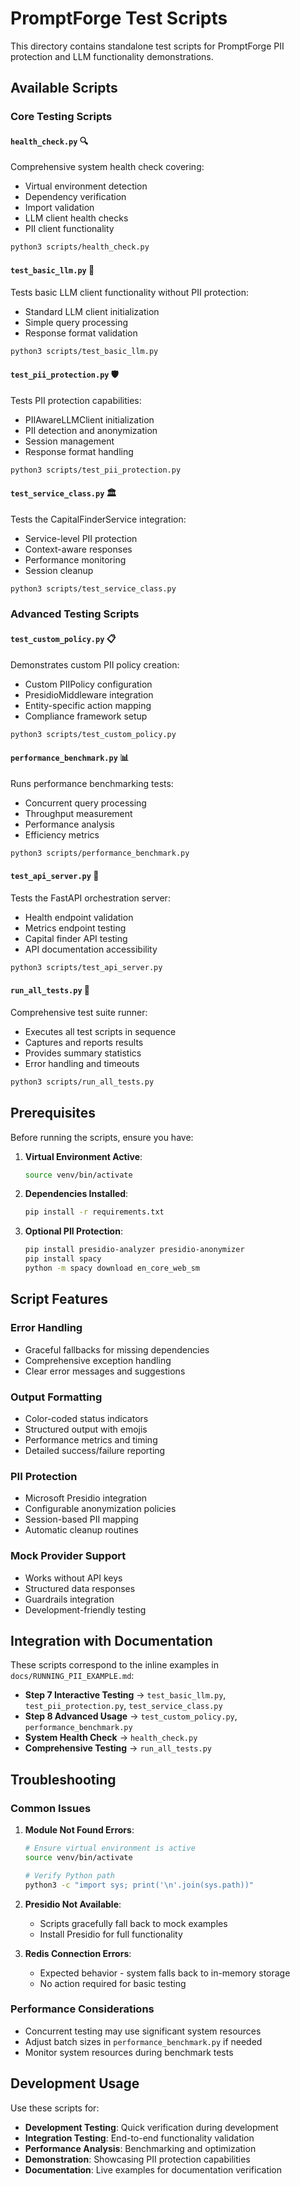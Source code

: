 # PromptForge Test Scripts

This directory contains standalone test scripts for PromptForge PII protection and LLM functionality demonstrations.

## Available Scripts

### Core Testing Scripts

#### `health_check.py` 🔍
Comprehensive system health check covering:
- Virtual environment detection
- Dependency verification  
- Import validation
- LLM client health checks
- PII client functionality

```bash
python3 scripts/health_check.py
```

#### `test_basic_llm.py` 🤖
Tests basic LLM client functionality without PII protection:
- Standard LLM client initialization
- Simple query processing
- Response format validation

```bash
python3 scripts/test_basic_llm.py
```

#### `test_pii_protection.py` 🛡️
Tests PII protection capabilities:
- PIIAwareLLMClient initialization
- PII detection and anonymization
- Session management
- Response format handling

```bash
python3 scripts/test_pii_protection.py
```

#### `test_service_class.py` 🏛️
Tests the CapitalFinderService integration:
- Service-level PII protection
- Context-aware responses
- Performance monitoring
- Session cleanup

```bash
python3 scripts/test_service_class.py
```

### Advanced Testing Scripts

#### `test_custom_policy.py` 📋
Demonstrates custom PII policy creation:
- Custom PIIPolicy configuration
- PresidioMiddleware integration
- Entity-specific action mapping
- Compliance framework setup

```bash
python3 scripts/test_custom_policy.py
```

#### `performance_benchmark.py` 📊
Runs performance benchmarking tests:
- Concurrent query processing
- Throughput measurement
- Performance analysis
- Efficiency metrics

```bash
python3 scripts/performance_benchmark.py
```

#### `test_api_server.py` 🚀
Tests the FastAPI orchestration server:
- Health endpoint validation
- Metrics endpoint testing
- Capital finder API testing
- API documentation accessibility

```bash
python3 scripts/test_api_server.py
```

#### `run_all_tests.py` 🧪
Comprehensive test suite runner:
- Executes all test scripts in sequence
- Captures and reports results
- Provides summary statistics
- Error handling and timeouts

```bash
python3 scripts/run_all_tests.py
```

## Prerequisites

Before running the scripts, ensure you have:

1. **Virtual Environment Active**:
   ```bash
   source venv/bin/activate
   ```

2. **Dependencies Installed**:
   ```bash
   pip install -r requirements.txt
   ```

3. **Optional PII Protection**:
   ```bash
   pip install presidio-analyzer presidio-anonymizer
   pip install spacy
   python -m spacy download en_core_web_sm
   ```

## Script Features

### Error Handling
- Graceful fallbacks for missing dependencies
- Comprehensive exception handling
- Clear error messages and suggestions

### Output Formatting
- Color-coded status indicators
- Structured output with emojis
- Performance metrics and timing
- Detailed success/failure reporting

### PII Protection
- Microsoft Presidio integration
- Configurable anonymization policies
- Session-based PII mapping
- Automatic cleanup routines

### Mock Provider Support
- Works without API keys
- Structured data responses
- Guardrails integration
- Development-friendly testing

## Integration with Documentation

These scripts correspond to the inline examples in `docs/RUNNING_PII_EXAMPLE.md`:

- **Step 7 Interactive Testing** → `test_basic_llm.py`, `test_pii_protection.py`, `test_service_class.py`
- **Step 8 Advanced Usage** → `test_custom_policy.py`, `performance_benchmark.py`
- **System Health Check** → `health_check.py`
- **Comprehensive Testing** → `run_all_tests.py`

## Troubleshooting

### Common Issues

1. **Module Not Found Errors**:
   ```bash
   # Ensure virtual environment is active
   source venv/bin/activate
   
   # Verify Python path
   python3 -c "import sys; print('\n'.join(sys.path))"
   ```

2. **Presidio Not Available**:
   - Scripts gracefully fall back to mock examples
   - Install Presidio for full functionality
   
3. **Redis Connection Errors**:
   - Expected behavior - system falls back to in-memory storage
   - No action required for basic testing

### Performance Considerations

- Concurrent testing may use significant system resources
- Adjust batch sizes in `performance_benchmark.py` if needed
- Monitor system resources during benchmark tests

## Development Usage

Use these scripts for:
- **Development Testing**: Quick verification during development
- **Integration Testing**: End-to-end functionality validation  
- **Performance Analysis**: Benchmarking and optimization
- **Demonstration**: Showcasing PII protection capabilities
- **Documentation**: Live examples for documentation verification